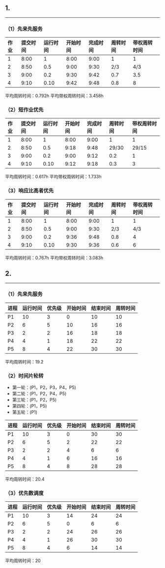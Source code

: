 ## 1.
---
### （1）先来先服务

|作业|提交时间|运行时间|开始时间|完成时间|周转时间|带权周转时间|
|:-|:-|:-|:-|:-|:-|:-|
|1|8:00|1|8:00|9:00|1|1|
|2|8:50|0.5|9:00|9:30|2/3|4/3|
|3|9:00|0.2|9:30|9:42|0.7|3.5|
|4|9:10|0.10|9:42|9:48|0.8|8|

平均周转时间：0.792h
平均带权周转时间：3.458h

### （2）短作业优先

|作业|提交时间|运行时间|开始时间|完成时间|周转时间|带权周转时间|
|:-|:-|:-|:-|:-|:-|:-|
|1|8:00|1|8:00|9:00|1|1|
|2|8:50|0.5|9:18|9:48|29/30|29/15|
|3|9:00|0.2|9:00|9:12|0.2|1|
|4|9:10|0.10|9:12|9:18|0.3|3|

平均周转时间：0.617h
平均带权周转时间：1.733h

###  （3）响应比高者优先

|作业|提交时间|运行时间|开始时间|完成时间|周转时间|带权周转时间|
|:-|:-|:-|:-|:-|:-|:-|
|1|8:00|1|8:00|9:00|1|1|
|2|8:50|0.5|9:00|9:30|2/3|4/3|
|3|9:00|0.2|9:36|9:48|0.8|4|
|4|9:10|0.10|9:30|9:36|0.6|6|

平均周转时间：0.767h
平均带权周转时间：3.083h

## 2.
---

### （1）先来先服务

|进程|运行时间|优先级|开始时间|结束时间|周转时间|
|:-|:-|:-|:-|:-|:-|
|P1|10|3|0|10|10|
|P2|6|5|10|16|16|
|P3|2|2|16|18|18|
|P4|4|1|18|22|22|
|P5|8|4|22|30|30|

平均周转时间：19.2

### （2）时间片轮转

- 第一轮：(P1，P2，P3，P4，P5)
- 第二轮：(P1，P2，P4，P5)
- 第三轮：(P1，P2，P5)
- 第四轮：(P1，P5)
- 第五轮：(P1)

|进程|运行时间|优先级|开始时间|结束时间|周转时间|
|:-|:-|:-|:-|:-|:-|
|P1|10|3|0|30|30|
|P2|6|5|2|22|22|
|P3|2|2|4|6|6|
|P4|4|1|6|16|16|
|P5|8|4|8|28|28|

平均周转时间：20.4

### （3）优先数调度

|进程|运行时间|优先级|开始时间|结束时间|周转时间|
|:-|:-|:-|:-|:-|:-|
|P1|10|3|14|24|24|
|P2|6|5|0|6|6|
|P3|2|2|24|26|26|
|P4|4|1|26|30|30|
|P5|8|4|6|14|14|

平均周转时间：20